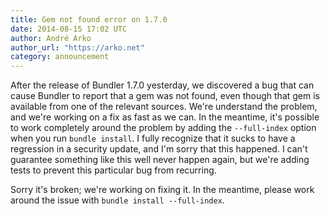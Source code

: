 ```yaml
---
title: Gem not found error on 1.7.0
date: 2014-08-15 17:02 UTC
author: André Arko
author_url: "https://arko.net"
category: announcement
---
```

After the release of Bundler 1.7.0 yesterday, we discovered a bug that can cause Bundler to report that a gem was not found, even though that gem is available from one of the relevant sources. We're understand the problem, and we're working on a fix as fast as we can. In the meantime, it's possible to work completely around the problem by adding the `--full-index` option when you run `bundle install`. I fully recognize that it sucks to have a regression in a security update, and I'm sorry that this happened. I can't guarantee something like this well never happen again, but we're adding tests to prevent this particular bug from recurring.

Sorry it's broken; we're working on fixing it. In the meantime, please work around the issue with `bundle install --full-index`.
